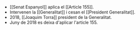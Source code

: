 - [[Senat Espanyol]] aplica el [[Article 155]].
- Intervenen la [[Generalitat]] i cesan el [[President Generalitat]].
- 2018, [[Joaquim Torra]] president de la Generalitat.
- Juny de 2018 es deixa d'aplicar l'article 155.